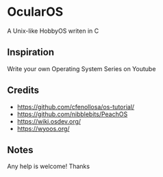 # OcularOS
A Unix-like HobbyOS writen in C

## Inspiration
Write your own Operating System Series on Youtube

## Credits
- https://github.com/cfenollosa/os-tutorial/
- https://github.com/nibblebits/PeachOS
- https://wiki.osdev.org/
- https://wyoos.org/

## Notes

Any help is welcome!
Thanks
